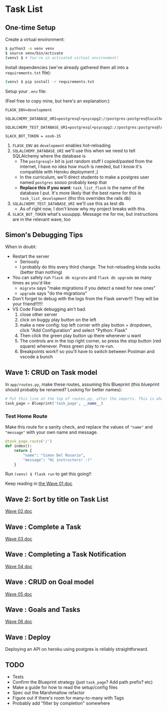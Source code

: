 # Task List

## One-time Setup

Create a virtual environment:

```bash
$ python3 -m venv venv
$ source venv/bin/activate
(venv) $ # You're in activated virtual environment!
```

Install dependencies (we've already gathered them all into a `requirements.txt` file):

```bash
(venv) $ pip install -r requirements.txt
```

Setup your `.env` file:

(Feel free to copy mine, but here's an explanation:)

```
FLASK_ENV=development

SQLALCHEMY_DATABASE_URI=postgresql+psycopg2://postgres:postgres@localhost:5432/task_list_flask

SQLALCHEMY_TEST_DATABASE_URI=postgresql+psycopg2://postgres:postgres@localhost:5432/test_task_list_flask

SLACK_BOT_TOKEN = xoxb-15
```

1. `FLASK_ENV` as `development` enables hot-reloading
1. `SQLALCHEMY_DATABASE_URI` we'll use this when we need to tell SQLAlchemy where the database is
    - The `postgresql+` bit is just random stuff I copied/pasted from the internet, I have no idea how much is needed, but I know it's compatible with Heroku deployment ;)
    - In the curriculum, we'll direct students to make a postgres user named `postgres` soooo probably keep that
    - **Replace this if you want**: `task_list_flask` is the name of the database I put. It's more likely that the best name for this is `task_list_development` (tho this overrides the rails db)
1. `SQLALCHEMY_TEST_DATABASE_URI` we'll use this as test db
    - As of right now, I don't know why my project breaks with this
1. `SLACK_BOT_TOKEN` what's uuuuppp. Message me for me, but instructions are in the relevant wave, too

## Simon's Debugging Tips

When in doubt:

- Restart the server
  - Seriously
  - I probably do this every third change. The hot-reloading kinda sucks (better than nothing)
- You can safely run `flask db migrate` and `flask db upgrade` as many times as you'd like
  - `migrate` says "make migrations if you detect a need for new ones"
  - `upgrade` says "do the migrations"
- Don't forget to debug with the logs from the Flask server!!! They will be your friend!!!!!!
- VS Code Flask debugging ain't bad.
  1. close other server
  1. click on buggy play button on the left
  1. make a new config: top left corner with play button + dropdown, click "Add Configuration" and select "Python: Flask"
  1. Then click the green play button up there whenever u want
  1. The controls are in the top right corner, so press the stop button (red square) whenever. Press green play to re-run.
  1. Breakpoints work!! so you'll have to switch between Postman and vscode a bunch

## Wave 1: CRUD on Task model

In `app/routes.py`, make these routes, assuming this Blueprint (this blueprint should probably be renamed? Looking for better names):

```python
# Put this line at the top of routes.py, after the imports. This is what defines the "Blueprint", which is an object that will organize all of the routes. (The name in the decorator comes from here)
task_page = Blueprint('task_page', __name__)
```

### Test Home Route

Make this route for a sanity check, and replace the values of `"name"` and `"message"` with your own name and message.

```python
@task_page.route('/')
def index():
    return {
        "name": "Simon Del Rosario",
        "message": "Hi instructors! :)"
    }
```

Run `(venv) $ flask run` to get this going!!

Keep reading in [the Wave 01 doc](wave_01.md)

## Wave 2: Sort by title on Task List

[Wave 02 doc](wave_02.md)

## Wave : Complete a Task

[Wave 03 doc](complete_task.md)

## Wave : Completing a Task Notification

[Wave 04 doc](slack_notification.md)

## Wave : CRUD on Goal model

[Wave 05 doc](goal_crud.md)

## Wave : Goals and Tasks

[Wave 06 doc](goals_and_tasks.md)

## Wave : Deploy

Deploying an API on heroku using postgres is reliably straightforward.

## TODO

- Tests
- Confirm the Blueprint strategy (just `task_page`? Add path prefix? etc)
- Make a guide for how to read the setup/config files
- Spec out the Marshmallow refactor
- Figure out if there's room for many-to-many with Tags
- Probably add "filter by completion" somewhere
